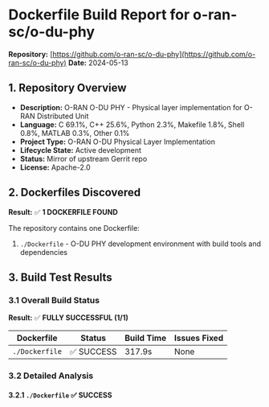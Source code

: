 # Dockerfile Build Report for o-ran-sc/o-du-phy

**Repository:** [https://github.com/o-ran-sc/o-du-phy](https://github.com/o-ran-sc/o-du-phy)
**Date:** 2024-05-13

## 1. Repository Overview
- **Description:** O-RAN O-DU PHY - Physical layer implementation for O-RAN Distributed Unit
- **Language:** C 69.1%, C++ 25.6%, Python 2.3%, Makefile 1.8%, Shell 0.8%, MATLAB 0.3%, Other 0.1%
- **Project Type:** O-RAN O-DU Physical Layer Implementation
- **Lifecycle State:** Active development
- **Status:** Mirror of upstream Gerrit repo
- **License:** Apache-2.0

## 2. Dockerfiles Discovered
**Result:** ✅ **1 DOCKERFILE FOUND**

The repository contains one Dockerfile:
1. `./Dockerfile` - O-DU PHY development environment with build tools and dependencies

## 3. Build Test Results

### 3.1 Overall Build Status
**Result:** ✅ **FULLY SUCCESSFUL (1/1)**

| Dockerfile | Status | Build Time | Issues Fixed |
|------------|--------|------------|--------------|
| `./Dockerfile` | ✅ SUCCESS | 317.9s | None |

### 3.2 Detailed Analysis

#### 3.2.1 `./Dockerfile` ✅ SUCCESS

